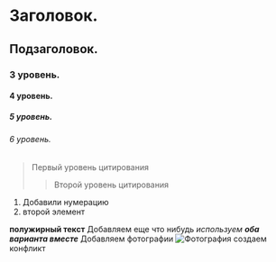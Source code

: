 # Заголовок.
## Подзаголовок.
### 3 уровень.
#### 4 уровень.
##### 5 уровень.
###### 6 уровень.
> Первый уровень цитирования
>> Второй уровень цитирования

1. Добавили нумерацию
2. второй элемент 



**полужирный текст**
Добавляем еще что нибудь
_используем **оба варианта вместе**_
Добавляем фотографии
![Фотография](glacier.jpg)
создаем конфликт 
